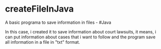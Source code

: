 # createFileInJava
A basic programa to save information in files - #Java

In this case, i created it to save information about court lawsuits, it means, i can put information about cases that i want to follow and the program save all information in a file in "txt" format.

